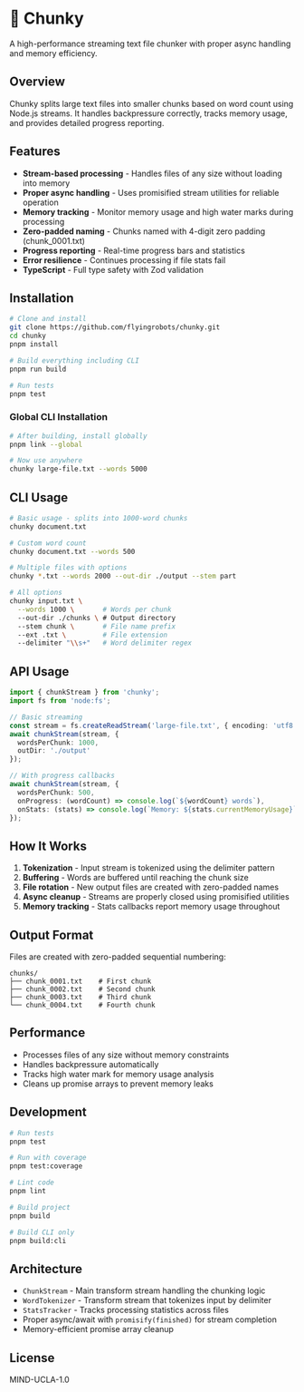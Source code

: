 # 🔪 Chunky

A high-performance streaming text file chunker with proper async handling and memory efficiency.

## Overview

Chunky splits large text files into smaller chunks based on word count using Node.js streams. It handles backpressure correctly, tracks memory usage, and provides detailed progress reporting.

## Features

- **Stream-based processing** - Handles files of any size without loading into memory
- **Proper async handling** - Uses promisified stream utilities for reliable operation  
- **Memory tracking** - Monitor memory usage and high water marks during processing
- **Zero-padded naming** - Chunks named with 4-digit zero padding (chunk_0001.txt)
- **Progress reporting** - Real-time progress bars and statistics
- **Error resilience** - Continues processing if file stats fail
- **TypeScript** - Full type safety with Zod validation

## Installation

```bash
# Clone and install
git clone https://github.com/flyingrobots/chunky.git
cd chunky
pnpm install

# Build everything including CLI
pnpm run build

# Run tests
pnpm test
```

### Global CLI Installation

```bash
# After building, install globally
pnpm link --global

# Now use anywhere
chunky large-file.txt --words 5000
```

## CLI Usage

```bash
# Basic usage - splits into 1000-word chunks
chunky document.txt

# Custom word count
chunky document.txt --words 500

# Multiple files with options
chunky *.txt --words 2000 --out-dir ./output --stem part

# All options
chunky input.txt \
  --words 1000 \       # Words per chunk
  --out-dir ./chunks \ # Output directory
  --stem chunk \       # File name prefix
  --ext .txt \         # File extension
  --delimiter "\\s+"   # Word delimiter regex
```

## API Usage

```typescript
import { chunkStream } from 'chunky';
import fs from 'node:fs';

// Basic streaming
const stream = fs.createReadStream('large-file.txt', { encoding: 'utf8' });
await chunkStream(stream, {
  wordsPerChunk: 1000,
  outDir: './output'
});

// With progress callbacks
await chunkStream(stream, {
  wordsPerChunk: 500,
  onProgress: (wordCount) => console.log(`${wordCount} words`),
  onStats: (stats) => console.log(`Memory: ${stats.currentMemoryUsage}`)
});
```

## How It Works

1. **Tokenization** - Input stream is tokenized using the delimiter pattern
2. **Buffering** - Words are buffered until reaching the chunk size
3. **File rotation** - New output files are created with zero-padded names
4. **Async cleanup** - Streams are properly closed using promisified utilities
5. **Memory tracking** - Stats callbacks report memory usage throughout

## Output Format

Files are created with zero-padded sequential numbering:

```
chunks/
├── chunk_0001.txt    # First chunk
├── chunk_0002.txt    # Second chunk
├── chunk_0003.txt    # Third chunk
└── chunk_0004.txt    # Fourth chunk
```

## Performance

- Processes files of any size without memory constraints
- Handles backpressure automatically
- Tracks high water mark for memory usage analysis
- Cleans up promise arrays to prevent memory leaks

## Development

```bash
# Run tests
pnpm test

# Run with coverage
pnpm test:coverage

# Lint code
pnpm lint

# Build project
pnpm build

# Build CLI only
pnpm build:cli
```

## Architecture

- `ChunkStream` - Main transform stream handling the chunking logic
- `WordTokenizer` - Transform stream that tokenizes input by delimiter
- `StatsTracker` - Tracks processing statistics across files
- Proper async/await with `promisify(finished)` for stream completion
- Memory-efficient promise array cleanup

## License

MIND-UCLA-1.0